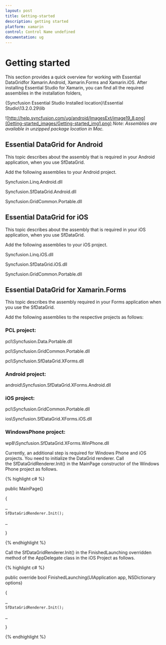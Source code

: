 ```yaml
---
layout: post
title: Getting-started
description: getting started
platform: xamarin
control: Control Name undefined
documentation: ug
---
```


# Getting started

This section provides a quick overview for working with Essential DataGridfor Xamarin.Android, Xamarin.Forms and Xamarin.iOS. After installing Essential Studio for Xamarin, you can find all the required assemblies in the installation folders,

{Syncfusion Essential Studio Installed location}\Essential Studio\13.2.0.29\lib

![http://help.syncfusion.com/ug/android/ImagesExt/image19_8.png](Getting-started_images/Getting-started_img1.png)
_Note: Assemblies are available in unzipped package location in Mac._

## Essential DataGrid for Android

This topic describes about the assembly that is required in your Android application, when you use SfDataGrid.

Add the following assemblies to your Android project.

Syncfusion.Linq.Android.dll

Syncfusion.SfDataGrid.Android.dll

Syncfusion.GridCommon.Portable.dll



## Essential DataGrid for iOS

This topic describes about the assembly that is required in your iOS application, when you use SfDataGrid.

Add the following assemblies to your iOS project.

Syncfusion.Linq.iOS.dll

Syncfusion.SfDataGrid.iOS.dll

Syncfusion.GridCommon.Portable.dll



## Essential DataGrid for Xamarin.Forms

This topic describes the assembly required in your Forms application when you use the SfDataGrid.

Add the following assemblies to the respective projects as follows:

### PCL project:

pcl\Syncfusion.Data.Portable.dll

pcl\Syncfusion.GridCommon.Portable.dll

pcl\Syncfusion.SfDataGrid.XForms.dll

### Android project:

android\Syncfusion.SfDataGrid.XForms.Android.dll

### iOS project:

pcl\Syncfusion.GridCommon.Portable.dll

ios\Syncfusion.SfDataGrid.XForms.iOS.dll

### WindowsPhone project:

wp8\Syncfusion.SfDataGrid.XForms.WinPhone.dll

Currently, an additional step is required for Windows Phone and iOS projects. You need to initialize the DataGrid renderer. Call the SfDataGridRenderer.Init() in the MainPage constructor of the Windows Phone project as follows.

{% highlight c# %}

public MainPage()

{

    …
    SfDataGridRenderer.Init();

    …

}



{% endhighlight %}

Call the SfDataGridRenderer.Init() in the FinishedLaunching overridden method of the AppDelegate class in the iOS Project as follows.

{% highlight c# %}

public override bool FinishedLaunching(UIApplication app, NSDictionary options)

{

    …
    SfDataGridRenderer.Init();

    …

}



{% endhighlight %}



